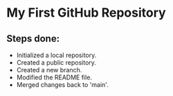 # My First GitHub Repository

## Steps done:
- Initialized a local repository.
- Created a public repository.
- Created a new branch.
- Modified the README file.
- Merged changes back to 'main'.
